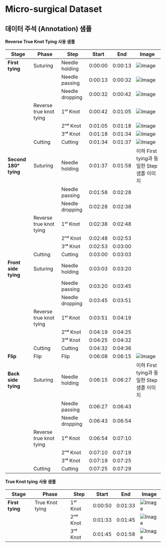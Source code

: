 # Micro-surgical Dataset

## 데이터 주석 (Annotation) 샘플

**Reverse True Knot Tying 사용 샘플**

| Stage             | Phase                   | Step              | Start   | End     | Image |
|--------------------|-------------------------|-------------------|---------|---------|-------|
|**First tying**     | Suturing               | Needle holding    | 0:00:00 | 0:00:13 |![Image](https://github.com/user-attachments/assets/6ca3b67f-92c7-499d-ac8c-2d469ef9a29d)|
|                    |                         | Needle passing    | 0:00:13 | 0:00:32 |![Image](https://github.com/user-attachments/assets/c389aec0-549e-43db-ab7d-97f66b72c3ee)|
|                    |                         | Needle dropping   | 0:00:32 | 0:00:42 |![Image](https://github.com/user-attachments/assets/c48cc01c-ce79-41f3-a6f8-cb4c77b799fa)|
|                    | Reverse true knot tying | 1ˢᵗ Knot         | 0:00:42 | 0:01:05 |![Image](https://github.com/user-attachments/assets/fa3915aa-6b4c-4e31-982e-78287b322d3d)|
|                    |                         | 2ⁿᵈ Knot          | 0:01:05 | 0:01:18 |![Image](https://github.com/user-attachments/assets/49b859a1-0fe1-47f3-9d13-8d79afa8f98e)|
|                    |                         | 3ʳᵈ Knot          | 0:01:18 | 0:01:34 |![Image](https://github.com/user-attachments/assets/d3d712a9-5dea-4f78-bd25-a7f00cae016d)|
|                    | Cutting                | Cutting           | 0:01:34 | 0:01:37 |![Image](https://github.com/user-attachments/assets/9e1ab55b-a41b-404a-9630-cbe072756600)|
| **Second 180° tying** | Suturing              | Needle holding    | 0:01:37 | 0:01:58 |이하 First tying과 동일한 Step 샘플 이미지|
|                    |                         | Needle passing    | 0:01:58 | 0:02:28 ||
|                    |                         | Needle dropping   | 0:02:28 | 0:02:38 ||
|                    | Reverse true knot tying | 1ˢᵗ Knot         | 0:02:38 | 0:02:48 ||
|                    |                         | 2ⁿᵈ Knot          | 0:02:48 | 0:02:53 ||
|                    |                         | 3ʳᵈ Knot          | 0:02:53 | 0:03:00 ||
|                    | Cutting                | Cutting           | 0:03:00 | 0:03:03 ||
| **Front side tying** | Suturing               | Needle holding    | 0:03:03 | 0:03:20 ||
|                    |                         | Needle passing    | 0:03:20 | 0:03:45 ||
|                    |                         | Needle dropping   | 0:03:45 | 0:03:51 ||
|                    | Reverse true knot tying | 1ˢᵗ Knot         | 0:03:51 | 0:04:19 |       |
|                    |                         | 2ⁿᵈ Knot          | 0:04:19 | 0:04:25 |       |
|                    |                         | 3ʳᵈ Knot          | 0:04:25 | 0:04:32 |       |
|                    | Cutting                | Cutting           | 0:04:32 | 0:04:36 |       |
| **Flip**           | Flip                   | Flip              | 0:06:08 | 0:06:15 |![Image](https://github.com/user-attachments/assets/9d2867fe-6035-4ab0-b068-c9860f247cbd)|
| **Back side tying** | Suturing               | Needle holding    | 0:06:15 | 0:06:27 |이하 First tying과 동일한 Step 샘플 이미지|
|                    |                         | Needle passing    | 0:06:27 | 0:06:43 |       |
|                    |                         | Needle dropping   | 0:06:43 | 0:06:54 |       |
|                    | Reverse true knot tying | 1ˢᵗ Knot         | 0:06:54 | 0:07:10 |       |
|                    |                         | 2ⁿᵈ Knot          | 0:07:10 | 0:07:19 |       |
|                    |                         | 3ʳᵈ Knot          | 0:07:19 | 0:07:25 |       |
|                    | Cutting                | Cutting           | 0:07:25 | 0:07:29 |       |



**True Knot tying 사용 샘플**

| Stage       | Phase                 | Step              | Start   | End     | Image |
|-------------|-----------------------|-------------------|---------|---------|-------|
|**First tying** | True Knot tying    | 1ˢᵗ Knot          | 0:00:50 | 0:01:33 |![Image](https://github.com/user-attachments/assets/256402dc-998d-4e13-a5bc-d79e286b9beb)|
|             |                       | 2ⁿᵈ Knot          | 0:01:33 | 0:01:45 |![Image](https://github.com/user-attachments/assets/25e96cb2-e0d8-49c7-bb74-d7b856c08e7d)|
|             |                       | 3ʳᵈ Knot          | 0:01:45 | 0:01:58 |![Image](https://github.com/user-attachments/assets/256402dc-998d-4e13-a5bc-d79e286b9beb)|
